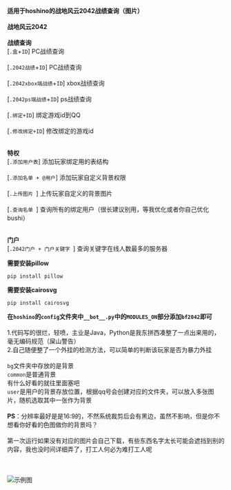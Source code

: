 **适用于hoshino的战地风云2042战绩查询（图片）**
<br><br>
**战地风云2042**
<br>
<br>****战绩查询****<br>
[`.盒`+`ID`]  PC战绩查询<br><br>
[`.2042战绩`+`ID`]  PC战绩查询<br><br>
[`.2042xbox端战绩`+`ID`]  xbox战绩查询<br><br>
[`.2042ps端战绩`+`ID`]  ps战绩查询<br><br>
[`.绑定+ID`]  绑定游戏id到QQ<br><br>
[`.修改绑定+ID`]  修改绑定的游戏id

<br>****特权****<br>
[`.添加用户表`]  添加玩家绑定用的表结构<br><br>
[`.添加名单 + @用户`]  添加玩家自定义背景权限<br><br>
[`.上传图片 `]  上传玩家自定义的背景图片<br><br>
[`.查询名单 `]  查询所有的绑定用户（很长建议别用，等我优化或者你自己优化bushi）

<br>****门户****<br>
[`.2042门户 + 门户关键字 `] 查询关键字在线人数最多的服务器

**需要安装pillow**

    pip install pillow

**需要安装cairosvg**

    pip install cairosvg
    

**在`hoshino`的`config`文件夹中`__bot__.py`中的`MODULES_ON`部分添加`bf2042`即可**
<br><br>
1.代码写的很烂，轻喷，主业是Java，Python是我东拼西凑整了一点出来用的，毫无编码规范（屎山警告）
<br>2.自己随便整了一个外挂的检测方法，可以简单的判断该玩家是否为暴力外挂<br>
<br>
`bg`文件夹中存放的是背景<br>
`common`是普通背景<br>有什么好看的就往里面塞吧<br>
`user`是用户的背景存放位置，根据qq号会创建对应的文件夹，可以放入多张图片，随机选取其中一张作为背景
<br>
<br>**PS**：分辨率最好是是16:9的，不然系统裁剪后会有黑边，虽然不影响，但是你不想看你好看的色图做你的背景吗？<br>
<br>第一次运行如果没有对应的图片会自己下载，有些东西名字太长可能会遮挡到别的内容，我也没时间详细弄了，打工人何必为难打工人呢<br>
<br>
<br><br>
![示例图](https://sansenhoshi.site/upload/67FE863E3934CCB998F735DF1966FAD6.jpg)
